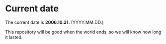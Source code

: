 # Current date

The current date is **2006.10.31.** (YYYY.MM.DD.)

This repository will be good when the world ends, so we will know how long it lasted.